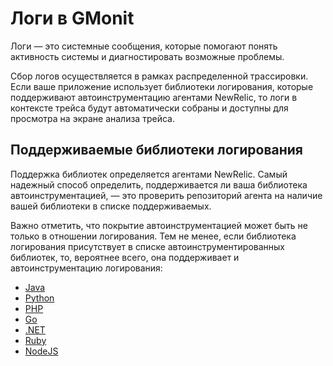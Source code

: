 # Логи в GMonit

Логи — это системные сообщения, которые помогают понять активность системы и диагностировать возможные проблемы.

Сбор логов осуществляется в рамках распределенной трассировки. Если ваше приложение использует библиотеки логирования, которые поддерживают автоинструментацию агентами NewRelic, то логи в контексте трейса будут автоматически собраны и доступны для просмотра на экране анализа трейса.

## Поддерживаемые библиотеки логирования

Поддержка библиотек определяется агентами NewRelic. Самый надежный способ определить, поддерживается ли ваша библиотека автоинструментацией, — это проверить репозиторий агента на наличие вашей библиотеки в списке поддерживаемых.

Важно отметить, что покрытие автоинструментацией может быть не только в отношении логирования. Тем не менее, если библиотека логирования присутствует в списке автоинструментированных библиотек, то, вероятнее всего, она поддерживает и автоинструментацию логирования:

 - [Java](https://github.com/newrelic/newrelic-java-agent/tree/main/instrumentation)
 - [Python](https://github.com/newrelic/newrelic-python-agent/tree/main/newrelic/hooks)
 - [PHP](https://github.com/newrelic/newrelic-php-agent/tree/main/agent)
 - [Go](https://github.com/newrelic/go-agent/tree/master/v3/integrations)
 - [.NET](https://github.com/newrelic/newrelic-dotnet-agent/blob/main/src/Agent/NewRelic/Agent/Extensions/NewRelic.Agent.Extensions/Logging/LogProviders.cs#L15)
 - [Ruby](https://github.com/newrelic/newrelic-ruby-agent/tree/dev/lib/new_relic/agent/instrumentation)
 - [NodeJS](https://github.com/newrelic/node-newrelic/tree/main/lib/instrumentation)
